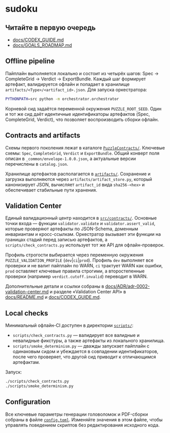 # sudoku

## Читайте в первую очередь

- [docs/CODEX_GUIDE.md](docs/CODEX_GUIDE.md)
- [docs/GOALS_ROADMAP.md](docs/GOALS_ROADMAP.md)

## Offline pipeline

Пайплайн выполняется локально и состоит из четырёх шагов: Spec → CompleteGrid →
Verdict → ExportBundle. Каждый шаг формирует артефакт, валидируется офлайн и
попадает в хранилище `artifacts/<Type>/<artifact_id>.json`. Для запуска
оркестратора:

```bash
PYTHONPATH=src python -m orchestrator.orchestrator
```

Корневой сид задаётся переменной окружения `PUZZLE_ROOT_SEED`. Один и тот же
сид даёт идентичные идентификаторы артефактов (Spec, CompleteGrid, Verdict),
что позволяет воспроизводить сборки офлайн.

## Contracts and artifacts

Схемы первого поколения лежат в каталоге [`PuzzleContracts/`](./PuzzleContracts).
Ключевые схемы: `Spec`, `CompleteGrid`, `Verdict` и `ExportBundle`. Общий конверт
поля описан в `_common/envelope-1.0.0.json`, а актуальные версии перечислены в
`catalog.json`.

Хранилище артефактов располагается в [`artifacts/`](./artifacts). Сохранение и
загрузка выполняются через `artifacts/artifact_store.py`, который канонизирует
JSON, вычисляет `artifact_id` вида `sha256-<hex>` и обеспечивает стабильные
пути хранения.

## Validation Center

Единый валидационный центр находится в [`src/contracts/`](./src/contracts).
Основные точки входа — функции `validator.validate` и `validator.assert_valid`,
которые проверяют артефакты по JSON-Schema, доменным инвариантам и
кросс-ссылкам. Оркестратор вызывает эти функции на границах стадий перед
записью артефактов, а `scripts/check_contracts.py` использует тот же API для
офлайн-проверок.

Профиль строгости выбирается через переменную окружения
`PUZZLE_VALIDATION_PROFILE` (`dev`|`ci`|`prod`). Профиль `dev` выполняет все
проверки и не валит пайплайн по WARN, `ci` трактует WARN как ошибки, `prod`
оставляет ключевые правила строгими, а второстепенные проверки (например
`verdict.cutoff.invalid`) переводит в WARN.

Дополнительные детали и ссылки собраны в [docs/ADR/adr-0002-validation-center.md](docs/ADR/adr-0002-validation-center.md)
и разделе «Validation Center API» в [docs/README.md](docs/README.md) и
[docs/CODEX_GUIDE.md](docs/CODEX_GUIDE.md).

## Local checks

Минимальный офлайн-CI доступен в директории [`scripts/`](./scripts):

- `scripts/check_contracts.py` — валидирует все валидные и невалидные
  фикстуры, а также артефакты из локального хранилища.
- `scripts/smoke_determinism.py` — дважды запускает пайплайн с одинаковым сидом
  и убеждается в совпадении идентификаторов, после чего проверяет, что другой
  сид приводит к отличающимся артефактам.

Запуск:

```bash
./scripts/check_contracts.py
./scripts/smoke_determinism.py
```

## Configuration

Все ключевые параметры генерации головоломок и PDF-сборки собраны в файле
[`config.toml`](./config.toml). Изменяйте значения в этом файле, чтобы управлять
поведением скриптов без редактирования исходного кода.
